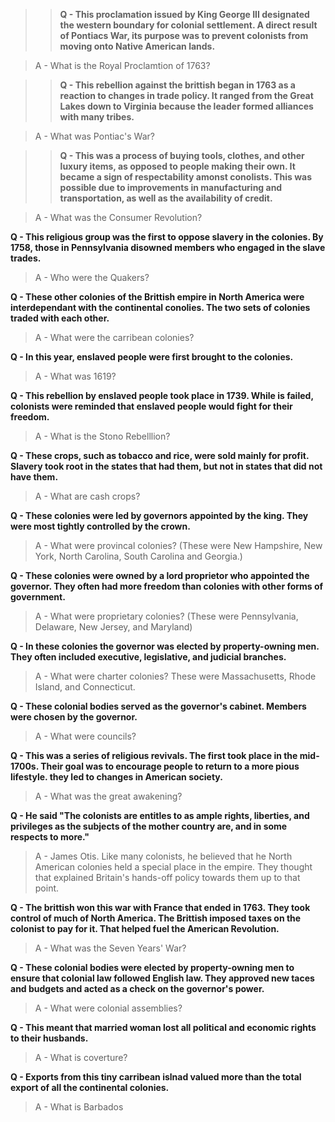 > > **Q - This proclamation issued by King George III designated the western boundary for colonial settlement. A direct result of Pontiacs War, its purpose was to prevent colonists from moving onto Native American lands.**

> A - What is the Royal Proclamtion of 1763?

> > **Q - This rebellion against the brittish began in 1763 as a reaction to changes in trade policy. It ranged from the Great Lakes down to Virginia because the leader formed alliances with many tribes.**

> A - What was Pontiac's War?

> > **Q - This was a process of buying tools, clothes, and other luxury items, as opposed to people making their own. It became a sign of respectability amonst conolists. This was possible due to improvements in manufacturing and transportation, as well as the availability of credit.**

> A - What was the Consumer Revolution?

**Q - This religious group was the first to oppose slavery in the colonies. By 1758, those in Pennsylvania disowned members who engaged in the slave trades.**

> A - Who were the Quakers?

**Q - These other colonies of the Brittish empire in North America were interdependant with the continental conolies. The two sets of colonies traded with each other.**

> A - What were the carribean colonies?

**Q - In this year, enslaved people were first brought to the colonies.**

> A - What was 1619?

**Q - This rebellion by enslaved people took place in 1739. While is failed, colonists were reminded that enslaved people would fight for their freedom.**

> A - What is the Stono Rebelllion?

**Q - These crops, such as tobacco and rice, were sold mainly for profit. Slavery took root in the states that had them, but not in states that did not have them.**

> A - What are cash crops?

**Q - These colonies were led by governors appointed by the king. They were most tightly controlled by the crown.**

> A - What were provincal colonies? (These were New Hampshire, New York, North Carolina, South Carolina and Georgia.)

**Q - These colonies were owned by a lord proprietor who appointed the governor. They often had more freedom than colonies with other forms of government.**

> A - What were proprietary colonies? (These were Pennsylvania, Delaware, New Jersey, and Maryland)

**Q - In these colonies the governor was elected by property-owning men. They often included executive, legislative, and judicial branches.**

> A - What were charter colonies? These were Massachusetts, Rhode Island, and Connecticut.

**Q - These colonial bodies served as the governor's cabinet. Members were chosen by the governor.**

> A - What were councils?

**Q - This was a series of religious revivals. The first took place in the mid-1700s. Their goal was to encourage people to return to a more pious lifestyle. they led to changes in American society.**

> A - What was the great awakening?

**Q - He said "The colonists are entitles to as ample rights, liberties, and privileges as the subjects of the mother country are, and in some respects to more."**

> A - James Otis. Like many colonists, he believed that he North American colonies held a special place in the empire. They thought that explained Britain's hands-off policy towards them up to that point.

**Q - The brittish won this war with France that ended in 1763. They took control of much of North America. The Brittish imposed taxes on the colonist to pay for it. That helped fuel the American Revolution.**

> A - What was the Seven Years' War?

**Q - These colonial bodies were elected by property-owning men to ensure that colonial law followed English law. They approved new taces and budgets and acted as a check on the governor's power.**

> A - What were colonial assemblies?

**Q - This meant that married woman lost all political and economic rights to their husbands.**

> A - What is coverture?

**Q - Exports from this tiny carribean islnad valued more than the total export of all the continental colonies.**

> A - What is Barbados
